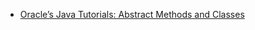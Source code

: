 * [Oracle’s Java Tutorials: Abstract Methods and Classes](https://docs.oracle.com/javase/tutorial/java/IandI/abstract.html)